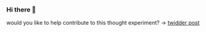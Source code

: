 ### Hi there 👋

would you like to help contribute to this thought experiment? -> [twidder post](https://twitter.com/ddaaggeett/status/1537802738683322368?s=20&t=XDlFHIT1v6J4T86wYl1tYA)
